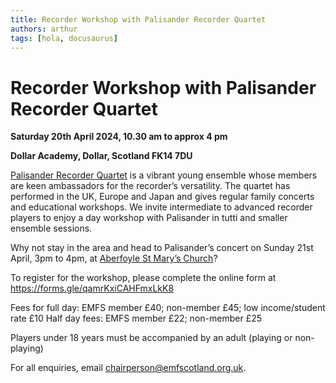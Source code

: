 ```yaml
---
title: Recorder Workshop with Palisander Recorder Quartet
authors: arthur
tags: [hola, docusaurus]
---
```


# Recorder Workshop with Palisander Recorder Quartet

__Saturday 20th April 2024, 10.30 am to approx 4 pm__

__Dollar Academy, Dollar, Scotland FK14 7DU__

[Palisander Recorder Quartet](https://www.palisanderrecorders.com/about) is a vibrant young ensemble whose members are keen ambassadors for the recorder’s versatility. The quartet has performed in the UK, Europe and Japan and gives regular family concerts and educational workshops.  We invite intermediate to advanced recorder players to enjoy a day workshop with Palisander in tutti and smaller ensemble sessions.

Why not stay in the area and head to Palisander’s concert on Sunday 21st April, 3pm to 4pm, at [Aberfoyle St Mary’s Church](https://sites.google.com/view/musicstmary/home)?

To register for the workshop, please complete the online form at
https://forms.gle/qamrKxiCAHFmxLkK8

Fees for full day: EMFS member £40; non-member £45; low income/student rate £10
Half day fees: EMFS member £22; non-member £25

Players under 18 years must be accompanied by an adult (playing or non-playing)

For all enquiries, email [chairperson@emfscotland.org.uk](mailto:chairperson@emfscotland.org.uk).
